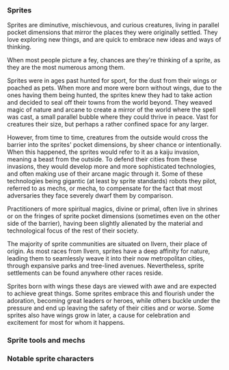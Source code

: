 ### Sprites
Sprites are diminutive, mischievous, and curious creatures, living in parallel pocket dimensions that mirror the places they were originally settled.
They love exploring new things, and are quick to embrace new ideas and ways of thinking.

When most people picture a fey, chances are they're thinking of a sprite, as they are the most numerous among them.

Sprites were in ages past hunted for sport, for the dust from their wings or poached as pets.
When more and more were born without wings, due to the ones having them being hunted, the sprites knew they had to take action and decided to seal off their towns from the world beyond.
They weaved magic of nature and arcane to create a mirror of the world where the spell was cast, a small parallel bubble where they could thrive in peace.
Vast for creatures their size, but perhaps a rather confined space for any larger.

However, from time to time, creatures from the outside would cross the barrier into the sprites' pocket dimensions, by sheer chance or intentionally.
When this happened, the sprites would refer to it as a kaiju invasion, meaning a beast from the outside.
To defend their cities from these invasions, they would develop more and more sophisticated technologies, and often making use of their arcane magic through it.
Some of these technologies being gigantic (at least by sprite standards) robots they pilot, referred to as mechs, or mecha, to compensate for the fact that most adversaries they face severely dwarf them by comparison.

Practitioners of more spiritual magics, divine or primal, often live in shrines or on the fringes of sprite pocket dimensions (sometimes even on the other side of the barrier), having been slightly alienated by the material and technological focus of the rest of their society.

The majority of sprite communities are situated on Ilvern, their place of origin.
As most races from Ilvern, sprites have a deep affinity for nature, leading them to seamlessly weave it into their now metropolitan cities, through expansive parks and tree-lined avenues. Nevertheless, sprite settlements can be found anywhere other races reside.

Sprites born with wings these days are viewed with awe and are expected to achieve great things.
Some sprites embrace this and flourish under the adoration, becoming great leaders or heroes, while others buckle under the pressure and end up leaving the safety of their cities and or worse.
Some sprites also have wings grow in later, a cause for celebration and excitement for most for whom it happens.

### Sprite tools and mechs


### Notable sprite characters

